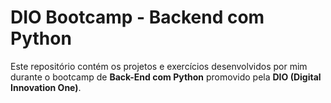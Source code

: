 # DIO Bootcamp - Backend com Python

Este repositório contém os projetos e exercícios desenvolvidos por mim durante o bootcamp de **Back-End com Python** promovido pela **DIO (Digital Innovation One)**.
